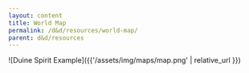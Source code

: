 ```yaml
---
layout: content
title: World Map
permalink: /d&d/resources/world-map/
parent: d&d/resources
---
```


![Duine Spirit Example]({{'/assets/img/maps/map.png' | relative_url }})